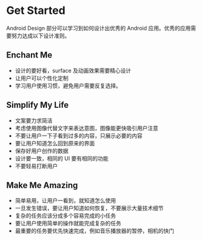 # Get Started

Android Design 部分可以学习到如何设计出优秀的 Android 应用。优秀的应用需要努力达成以下设计准则。

## Enchant Me

* 设计的要好看，surface 及动画效果需要精心设计
* 让用户可以个性化定制
* 学习用户使用习惯，避免用户需要反复选择。

## Simplify My Life

* 文案要力求简洁
* 考虑使用图像代替文字来表达意图，图像能更快吸引用户注意
* 不要让用户一下子看到过多的内容，只展示必要的内容
* 要让用户知道怎么回到原来的界面
* 保存好用户创作的数据
* 设计要一致，相同的 UI 要有相同的功能
* 不要轻易打断用户


## Make Me Amazing

* 简单易用，让用户一看到，就知道怎么使用
* 一旦发生错误，要让用户知道如何恢复，不要展示大量技术细节
* 复杂的任务应该分成多个容易完成的小任务
* 要让用户使用简单的操作就能完成复杂的任务
* 最重要的任务要优先快速完成，例如音乐播放器的暂停，相机的快门

